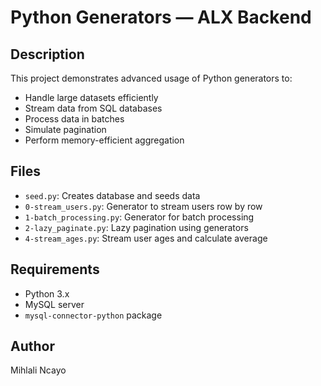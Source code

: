 # Python Generators — ALX Backend

## Description

This project demonstrates advanced usage of Python generators to:

- Handle large datasets efficiently
- Stream data from SQL databases
- Process data in batches
- Simulate pagination
- Perform memory-efficient aggregation

## Files

- `seed.py`: Creates database and seeds data
- `0-stream_users.py`: Generator to stream users row by row
- `1-batch_processing.py`: Generator for batch processing
- `2-lazy_paginate.py`: Lazy pagination using generators
- `4-stream_ages.py`: Stream user ages and calculate average

## Requirements

- Python 3.x
- MySQL server
- `mysql-connector-python` package

## Author

Mihlali Ncayo
